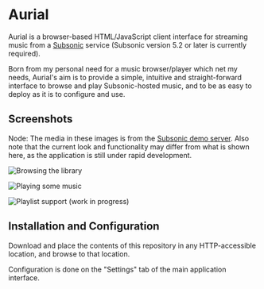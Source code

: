 # Aurial

Aurial is a browser-based HTML/JavaScript client interface for streaming music
from a [Subsonic](http://subsonic.org/) service (Subsonic version 5.2 or later
is currently required).

Born from my personal need for a music browser/player which net my needs, 
Aurial's aim is to provide a simple, intuitive and straight-forward interface
to browse and play Subsonic-hosted music, and to be as easy to deploy as it is 
to configure and use.


## Screenshots

Node: The media in these images is from the 
[Subsonic demo server](http://demo.subsonic.org/). Also note that the current
look and functionality may differ from what is shown here, as the application
is still under rapid development.

![Browsing the library](https://i.imgur.com/SjHkOLF.png)

![Playing some music](https://i.imgur.com/PObxmhQ.png)

![Playlist support (work in progress)](https://i.imgur.com/Qgd7cr7.png)


## Installation and Configuration

Download and place the contents of this repository in any HTTP-accessible 
location, and browse to that location.

Configuration is done on the "Settings" tab of the main application interface.
